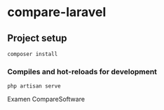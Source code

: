 
# compare-laravel

## Project setup
```
composer install
```

### Compiles and hot-reloads for development
```
php artisan serve
```
Examen CompareSoftware
